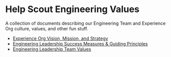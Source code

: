 # Help Scout Engineering Values

A collection of documents describing our Engineering Team and Experience Org culture, values, and other fun stuff.
- [Experience Org Vision, Mission, and Strategy](https://pitch.com/public/2985b36f-d5c5-4b4a-a607-fabb6ae4093c/1e8b709d-4656-48ce-b09c-975bfb635fdb)
- [Engineering Leadership Success Measures & Guiding Principles](https://github.com/helpscout/engineering-values/blob/main/eng-leadership/eng-coach-success-measures-guiding-principles.md)
- [Engineering Leadership Team Values](https://github.com/helpscout/engineering-values/blob/main/eng-leadership/eng-leadership-team-values.md)

